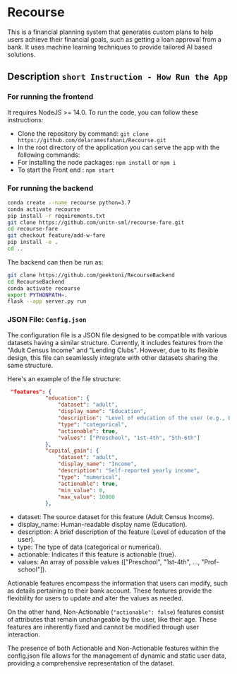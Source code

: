 # Recourse
This is a financial planning system that generates custom plans to help users achieve their financial goals, such as getting a loan approval from a bank. It uses  machine learning techniques to provide tailored AI based solutions.

## Description `short Instruction - How Run the App`
### For running the frontend
It requires NodeJS >= 14.0.
To run the code, you can follow these instructions:

- Clone the repository by command: ``` git clone https://github.com/delaramesfahani/Recourse.git ```
- In the root directory of the application you can serve the app with the following commands:
- For installing the node packages: ``` npm install ``` or ``` npm i ```
- To start the Front end : ``` npm start ```

### For running the backend
```bash
conda create --name recourse python=3.7
conda activate recourse
pip install -r requirements.txt
git clone https://github.com/unitn-sml/recourse-fare.git
cd recourse-fare
git checkout feature/add-w-fare 
pip install -e .
cd ..
```
The backend can then be run as:
```bash
git clone https://github.com/geektoni/RecourseBackend
cd RecourseBackend
conda activate recourse
export PYTHONPATH=.
flask --app server.py run
```

### JSON File: `Config.json`

The configuration file is a JSON file designed to be compatible with various datasets having a similar structure. Currently, it includes features from the "Adult Census Income" and "Lending Clubs". However, due to its flexible design, this file can seamlessly integrate with other datasets sharing the same structure.

Here's an example of the file structure:

```json
 "features": {
            "education": {
                "dataset": "adult",
                "display_name": "Education",
                "description": "Level of education of the user (e.g., Bachelor)",
                "type": "categorical",
                "actionable": true,
                "values": ["Preschool", "1st-4th", "5th-6th"]
            },
            "capital_gain": {
                "dataset": "adult",
                "display_name": "Income",
                "description": "Self-reported yearly income",
                "type": "numerical",
                "actionable": true,
                "min_value": 0,
                "max_value": 10000
            },
```

- dataset: The source dataset for this feature (Adult Census Income).
- display_name: Human-readable display name (Education).
- description: A brief description of the feature (Level of education of the user).
- type: The type of data (categorical or numerical).
- actionable: Indicates if this feature is actionable (true).
- values: An array of possible values (["Preschool", "1st-4th", ..., "Prof-school"]).

Actionable features encompass the information that users can modify, such as details pertaining to their bank account. These features provide the flexibility for users to update and alter the values as needed.

On the other hand, Non-Actionable (```"actionable": false```) features consist of attributes that remain unchangeable by the user, like their age. These features are inherently fixed and cannot be modified through user interaction.

The presence of both Actionable and Non-Actionable features within the config.json file allows for the management of dynamic and static user data, providing a comprehensive representation of the dataset.

